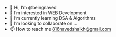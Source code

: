 - 👋 Hi, I’m @beingnaved
- 👀 I’m interested in WEB Development
- 🌱 I’m currently learning DSA & Algorithms
- 💞️ I’m looking to collaborate on ...
- 📫 How to reach me 816navedshaikh@gmail.com

<!---
beingnaved/beingnaved is a ✨ special ✨ repository because its `README.md` (this file) appears on your GitHub profile.
You can click the Preview link to take a look at your changes.
--->
